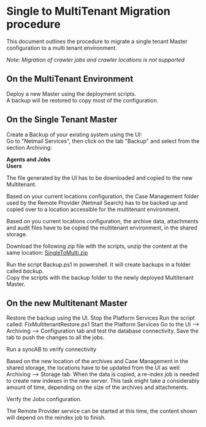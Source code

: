 # Single to MultiTenant Migration procedure

This document outlines the procedure to migrate a single tenant Master configuration to a multi tenant environment.

*Note: Migration of crawler jobs and crawler locations is not supported*

## On the MultiTenant Environment
Deploy a new Master using the deployment scripts.  
A backup will be restored to copy most of the configuration.

## On the Single Tenant Master
Create a Backup of your existing system using the UI:  
Go to "Netmail Services", then click on the tab "Backup" and select from the section Archiving:

**Agents and Jobs  
Users**

The file generated by the UI has to be downloaded and copied to the new Multitenant.

Based on your current locations configuration, the Case Management folder used by the Remote Provider (Netmail Search) has to be backed up and copied over to a location accessible for the multitenant environment.

Based on you current locations configuration, the archive data, attachments and audit files have to be copied the multitenant environment, in the shared storage.

Download the following zip file with the scripts, unzip the content at the same location: 
<a href="https://bitbucket.netmail.com/projects/PUB/repos/deployments/raw/scripts/SingleToMultiTenantMigration/SingleToMulti.zip" target="_blank">SingleToMulti.zip</a> 


Run the script Backup.ps1 in powershell.  It will create backups in a folder called *backup*.  
Copy the scripts with the backup folder to the newly deployed Multitenant Master.

## On the new Multitenant Master
Restore the backup using the UI.
Stop the Platform Services
Run the script called: FixMultitenantRestore.ps1
Start the Platform Services
Go to the UI --> Archiving --> Configuration tab and test the database connectivity.  Save the tab to push the changes to all the jobs.

Run a syncAB to verify connectivity

Based on the new location of the archives and Case Management in the shared storage, the locations have to be updated from the UI as well: Archiving --> Storage tab.
When the data is copied, a re-index job is needed to create new indexes in the new server.  This task might take a considerably amount of time, depending on the size of the archives and attachments.

Verify the Jobs configuration.

The Remote Provider service can be started at this time, the content shown will depend on the reindex job to finish.